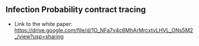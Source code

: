 ## Infection Probability contract tracing

- Link to the white paper: https://drive.google.com/file/d/1O_NFa7v4c6MhArMrcxtvLHVL_ONs5M2_/view?usp=sharing

